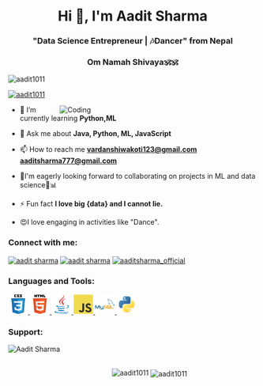<h1 align="center">Hi 👋, I'm Aadit Sharma</h1>
<h3 align="center">"Data Science Entrepreneur | 🎶Dancer" from Nepal</h3>
<h3 align='center'>Om Namah Shivaya🕉🕉</h3>
<p align="left"> <img  src="https://komarev.com/ghpvc/?username=aadit1011&label=Profile%20views&color=0e75b6&style=flat" alt="aadit1011" /> </p>

<p align="left"> <a href="https://github.com/ryo-ma/github-profile-trophy"><img src="https://github-profile-trophy.vercel.app/?username=aadit1011" alt="aadit1011" /></a> </p>

<img align="right" alt="Coding" width="400" src="https://media2.giphy.com/media/v1.Y2lkPTc5MGI3NjExM2ZjNTNvNnB5dndoeWR4cDhpeWd1YWg3cWt3b3A2bjR2aTc3NGxiayZlcD12MV9pbnRlcm5hbF9naWZfYnlfaWQmY3Q9Zw/dtB7kgF86VwZWY5Iee/giphy.gif">

- 🌱 I’m currently learning **Python,ML**

- 💬 Ask me about **Java, Python, ML, JavaScript**

- 📫 How to reach me **vardanshiwakoti123@gmail.com**    **aaditsharma777@gmail.com**
  
-  🤝I'm eagerly looking forward to collaborating on projects in  ML and data science🤖📊

- ⚡ Fun fact **I love big {data} and I cannot lie.**
  
- 😍I love engaging in activities like "Dance".

<h3 align="left">Connect with me:</h3>
<p align="left">
<a href="https://www.linkedin.com/in/aadit-sharma-a74463279" target="blank"><img align="center" src="https://raw.githubusercontent.com/rahuldkjain/github-profile-readme-generator/master/src/images/icons/Social/linked-in-alt.svg" alt="aadit sharma" height="30" width="40" /></a>
<a href="https://www.facebook.com/profile.php?id=100075244972722" target="blank"><img align="center" src="https://raw.githubusercontent.com/rahuldkjain/github-profile-readme-generator/master/src/images/icons/Social/facebook.svg" alt="aadit sharma" height="30" width="40" /></a>
<a href="https://instagram.com/aaditsharma_official" target="blank"><img align="center" src="https://raw.githubusercontent.com/rahuldkjain/github-profile-readme-generator/master/src/images/icons/Social/instagram.svg" alt="aaditsharma_official" height="30" width="40" /></a>
<!-- <a href="https://discord.com/aadit_7" target="blank"><img align="center" src="https://raw.githubusercontent.com/rahuldkjain/github-profile-readme-generator/master/src/images/icons/Social/discord.svg" alt="aadit_7" height="30" width="40" /></a> -->
</p>

<h3 align="left">Languages and Tools:</h3>
<p align="left"> <a href="https://www.w3schools.com/css/" target="_blank" rel="noreferrer"> <img src="https://raw.githubusercontent.com/devicons/devicon/master/icons/css3/css3-original-wordmark.svg" alt="css3" width="40" height="40"/> </a> <a href="https://www.w3.org/html/" target="_blank" rel="noreferrer"> <img src="https://raw.githubusercontent.com/devicons/devicon/master/icons/html5/html5-original-wordmark.svg" alt="html5" width="40" height="40"/> </a> <a href="https://www.java.com" target="_blank" rel="noreferrer"> <img src="https://raw.githubusercontent.com/devicons/devicon/master/icons/java/java-original.svg" alt="java" width="40" height="40"/> </a> <a href="https://developer.mozilla.org/en-US/docs/Web/JavaScript" target="_blank" rel="noreferrer"> <img src="https://raw.githubusercontent.com/devicons/devicon/master/icons/javascript/javascript-original.svg" alt="javascript" width="40" height="40"/> </a> <a href="https://www.mysql.com/" target="_blank" rel="noreferrer"> <img src="https://raw.githubusercontent.com/devicons/devicon/master/icons/mysql/mysql-original-wordmark.svg" alt="mysql" width="40" height="40"/> </a> <a href="https://www.python.org" target="_blank" rel="noreferrer"> <img src="https://raw.githubusercontent.com/devicons/devicon/master/icons/python/python-original.svg" alt="python" width="40" height="40"/> </a> </p>

<h3 align="left">Support:</h3>
<p><a href="https://www.buymeacoffee.com/aaditsharma"> <img align="left" src="https://cdn.buymeacoffee.com/buttons/v2/default-yellow.png" height="50" width="210" alt="Aadit Sharma" /></a></p><br><br>

<p><img align="left" src="https://github-readme-stats.vercel.app/api/top-langs?username=aadit1011&show_icons=true&locale=en&layout=compact" alt="aadit1011" /></p>

<p>&nbsp;<img align="center" src="https://github-readme-stats.vercel.app/api?username=aadit1011&show_icons=true&locale=en" alt="aadit1011" /></p>


<!--<p><img align="center" src="https://github-readme-streak-stats.herokuapp.com/?user=aadit1011&" alt="aadit1011" /></p>

